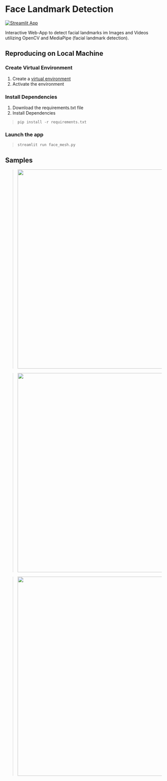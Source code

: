 # Face Landmark Detection 

[![Streamlit App](https://static.streamlit.io/badges/streamlit_badge_black_white.svg)](https://share.streamlit.io/shivank19/face-mesh-detection/main/face_mesh.py)

Interactive Web-App to detect facial landmarks im Images and Videos utilizing OpenCV and MediaPipe (facial landmark detection). 

## Reproducing on Local Machine

### Create Virtual Environment 

1. Create a [virtual environment](https://docs.python.org/3/library/venv.html)
2. Activate the environment

### Install Dependencies

1. Download the requirements.txt file
2. Install Dependencies 
>```
>pip install -r requirements.txt 
>```

### Launch the app
>```
>streamlit run face_mesh.py
>```

## Samples

> <img src="https://user-images.githubusercontent.com/44070822/134828053-575727d8-c1e5-42f9-bb39-dada8659582f.png" width = 640>

> <img src="https://user-images.githubusercontent.com/44070822/134828017-6fdcaf2e-e419-4879-b72e-2f6d2c6a6a7b.png" width = 640>

> <img src="https://user-images.githubusercontent.com/44070822/134828146-5cb3dd63-ebd2-4c09-863c-242c4539e72c.png" width = 640>


